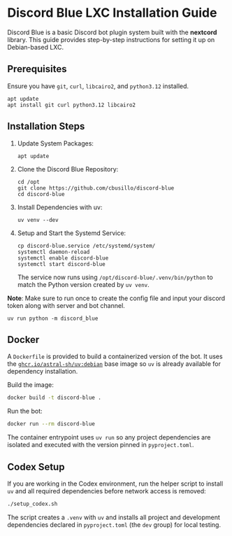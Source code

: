 # Discord Blue LXC Installation Guide

Discord Blue is a basic Discord bot plugin system built with the **nextcord** library. This guide provides step-by-step instructions for setting it up on
Debian-based LXC.

## Prerequisites

Ensure you have `git`, `curl`, `libcairo2`, and `python3.12` installed.

```
apt update
apt install git curl python3.12 libcairo2
```

## Installation Steps

1. Update System Packages:
   ```
   apt update
   ```

2. Clone the Discord Blue Repository:
   ```
   cd /opt
   git clone https://github.com/cbusillo/discord-blue
   cd discord-blue
   ```

3. Install Dependencies with uv:
   ```
   uv venv --dev
   ```

4. Setup and Start the Systemd Service:
   ```
   cp discord-blue.service /etc/systemd/system/
   systemctl daemon-reload
   systemctl enable discord-blue
   systemctl start discord-blue
   ```
   The service now runs using `/opt/discord-blue/.venv/bin/python` to match the
   Python version created by `uv venv`.

**Note**: Make sure to run once to create the config file and input your discord token along with server and bot channel.

```
uv run python -m discord_blue
```

## Docker

A `Dockerfile` is provided to build a containerized version of the bot. It
uses the [`ghcr.io/astral-sh/uv:debian`](https://github.com/astral-sh/uv) base
image so `uv` is already available for dependency installation.

Build the image:
```bash
docker build -t discord-blue .
```

Run the bot:
```bash
docker run --rm discord-blue
```

The container entrypoint uses `uv run` so any project dependencies are
isolated and executed with the version pinned in `pyproject.toml`.

## Codex Setup

If you are working in the Codex environment, run the helper script to install
`uv` and all required dependencies before network access is removed:

```bash
./setup_codex.sh
```

The script creates a `.venv` with `uv` and installs all project and
development dependencies declared in `pyproject.toml` (the `dev` group) for
local testing.

